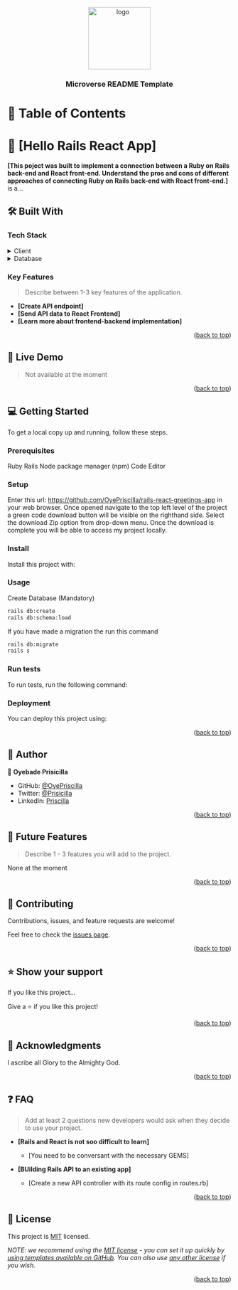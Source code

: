 <a name="readme-top"></a>

<div align="center">

  <img src="murple_logo.png" alt="logo" width="140"  height="auto" />
  <br/>

  <h3><b>Microverse README Template</b></h3>

</div>

# 📗 Table of Contents

# 📖 [Hello Rails React App] <a name="about-project"></a>


**[This poject was built to implement a connection between a Ruby on Rails back-end and React front-end.
Understand the pros and cons of different approaches of connecting Ruby on Rails back-end with React front-end.]** is a...

## 🛠 Built With <a name="built-with"></a>

### Tech Stack <a name="tech-stack"> 
</a>

<details>
  <summary>Client</summary>
  <ul>
    <li><a href="https://reactjs.org/">React.js</a></li>
    <li><a href="https://reactjs.org/">Ruby</a></li>
    <li><a href="https://reactjs.org/">Ruby on Rails</a></li>
    <li><a href="https://reactjs.org/">JavaScript</a></li>
  </ul>
</details>

<details>
<summary>Database</summary>
  <ul>
    <li><a href="https://www.postgresql.org/">PostgreSQL</a></li>
  </ul>
</details>

<!-- Features -->

### Key Features <a name="key-features"></a>

> Describe between 1-3 key features of the application.

- **[Create API endpoint]**
- **[Send API data to React Frontend]**
- **[Learn more about frontend-backend implementation]**

<p align="right">(<a href="#readme-top">back to top</a>)</p>

<!-- LIVE DEMO -->

## 🚀 Live Demo <a name="live-demo"></a>

> Not available at the moment

<p align="right">(<a href="#readme-top">back to top</a>)</p>

<!-- GETTING STARTED -->

## 💻 Getting Started <a name="getting-started"></a>


To get a local copy up and running, follow these steps.

### Prerequisites

Ruby
Rails
Node package manager (npm)
Code Editor
<!--
Example command:

```sh
 gem install rails
```
 -->

### Setup

Enter this url: https://github.com/OyePriscilla/rails-react-greetings-app in your web browser.
Once opened navigate to the top left level of the project a green code download button will be visible on the righthand side.
Select the download Zip option from drop-down menu.
Once the download is complete you will be able to access my project locally.
<!--
Example commands:

```bash
$ git clone https://github.com/OyePriscilla/Budget-.git
```
--->

### Install

Install this project with:

<!--
Example command:

  ```bash
- bundle install
- npm install
```
--->

### Usage

  Create Database (Mandatory)

```bash
rails db:create
rails db:schema:load
```

If you have made a migration the run this command

```bash
rails db:migrate
rails s
``` 
<!--
Example command:

```sh
  rails server
  yarn build --watch
```
--->

### Run tests

To run tests, run the following command:

<!--

 ```bash
rspec
```
--->

### Deployment

You can deploy this project using:

<!--
Example:

```sh
Heroku

```
 -->

<p align="right">(<a href="#readme-top">back to top</a>)</p>

<!-- AUTHORS -->

## 👥 Author <a name="authors"></a>

👤 **Oyebade Prisicilla**

* GitHub: [@OyePriscilla](https://github.com/OyePriscilla)
* Twitter: [@Prisicilla](https://twitter.com/Prisicilla)
* LinkedIn: [Priscilla](https://linkedin.com/in/oyepriscilla)

<p align="right">(<a href="#readme-top">back to top</a>)</p>

<!-- FUTURE FEATURES -->

## 🔭 Future Features <a name="future-features"></a>

> Describe 1 - 3 features you will add to the project.

None at the moment

<p align="right">(<a href="#readme-top">back to top</a>)</p>

<!-- CONTRIBUTING -->

## 🤝 Contributing <a name="contributing"></a>

Contributions, issues, and feature requests are welcome!

Feel free to check the [issues page](https://github.com/OyePriscilla/Budget-App/issues).

<p align="right">(<a href="#readme-top">back to top</a>)</p>

<!-- SUPPORT -->

## ⭐️ Show your support <a name="support"></a>


If you like this project...

Give a ⭐️ if you like this project!

<p align="right">(<a href="#readme-top">back to top</a>)</p>

<!-- ACKNOWLEDGEMENTS -->

## 🙏 Acknowledgments <a name="acknowledgements"></a>

I ascribe all Glory to the Almighty God.

<p align="right">(<a href="#readme-top">back to top</a>)</p>

<!-- FAQ (optional) -->

## ❓ FAQ <a name="faq"></a>

> Add at least 2 questions new developers would ask when they decide to use your project.

- **[Rails and React is not soo difficult to learn]**

  - [You need to be conversant with the necessary GEMS]

- **[BUilding Rails API to an existing app]**

  - [Create a new API controller with its route config in routes.rb]

<p align="right">(<a href="#readme-top">back to top</a>)</p>

<!-- LICENSE -->

## 📝 License <a name="license"></a>

This project is [MIT](./LICENSE) licensed.

_NOTE: we recommend using the [MIT license](https://choosealicense.com/licenses/mit/) - you can set it up quickly by [using templates available on GitHub](https://docs.github.com/en/communities/setting-up-your-project-for-healthy-contributions/adding-a-license-to-a-repository). You can also use [any other license](https://choosealicense.com/licenses/) if you wish._

<p align="right">(<a href="#readme-top">back to top</a>)</p>
